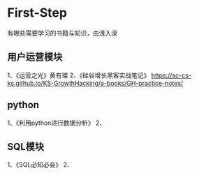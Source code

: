 # First-Step
有哪些需要学习的书籍与知识，由浅入深

## 用户运营模块
1、《运营之光》黄有璨
2、《硅谷增长黑客实战笔记》 https://sc-cs-ks.github.io/KS-GrowthHacking/a-books/GH-practice-notes/


## python
1、《利用python进行数据分析》
2、


## SQL模块
1、《SQL必知必会》
2、

